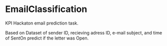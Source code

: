 # EmailClassification
KPI Hackaton email prediction task.

Based on Dataset of sender ID, recieving adress ID, e-mail subject, and time of SentOn predict if the letter was Open.
